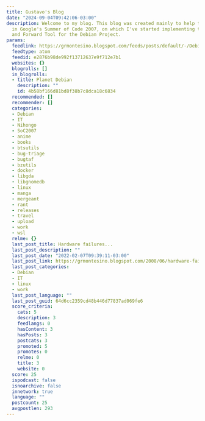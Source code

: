 ```yaml
---
title: Gustavo's Blog
date: "2024-09-04T09:42:06-03:00"
description: Welcome to my blog. This blog was created mainly to help track my progress
  in Google's Summer of Code 2007, on which I've started implementing the Bug Triage
  and Forward Tool for the Debian Project.
params:
  feedlink: https://grmontesino.blogspot.com/feeds/posts/default/-/Debian/
  feedtype: atom
  feedid: e2876b98de992f13712637e9f712e7b1
  websites: {}
  blogrolls: []
  in_blogrolls:
  - title: Planet Debian
    description: ""
    id: 4b58bf166d81bd8f38b7c8dca18c6834
  recommended: []
  recommender: []
  categories:
  - Debian
  - IT
  - Nihongo
  - SoC2007
  - anime
  - books
  - btsutils
  - bug-triage
  - bugtaf
  - bzutils
  - docker
  - libgda
  - libgnomedb
  - linux
  - manga
  - mergeant
  - rant
  - releases
  - travel
  - upload
  - work
  - wsl
  relme: {}
  last_post_title: Hardware failures...
  last_post_description: ""
  last_post_date: "2022-02-07T09:39:11-03:00"
  last_post_link: https://grmontesino.blogspot.com/2008/06/hardware-failures.html
  last_post_categories:
  - Debian
  - IT
  - linux
  - work
  last_post_language: ""
  last_post_guid: 64d6cc2359cd48b446d77837ad069fe6
  score_criteria:
    cats: 5
    description: 3
    feedlangs: 0
    hasContent: 3
    hasPosts: 3
    postcats: 3
    promoted: 5
    promotes: 0
    relme: 0
    title: 3
    website: 0
  score: 25
  ispodcast: false
  isnoarchive: false
  innetwork: true
  language: ""
  postcount: 25
  avgpostlen: 293
---
```


